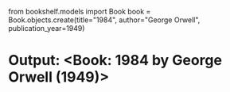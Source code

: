 from bookshelf.models import Book
book = Book.objects.create(title="1984", author="George Orwell", publication_year=1949)
# Output: <Book: 1984 by George Orwell (1949)>


